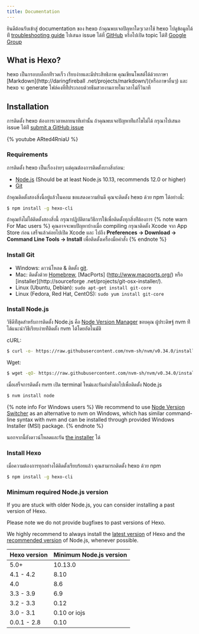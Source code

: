```yaml
---
title: Documentation
---
```

ยินดีต้อนรับเข้าสู่ documentation ของ hexo ถ้าคุณพบเจอปัญหาใดๆเวลาใช้ hexo 
ไปดูข้อมูลได้ท่ี  [troubleshooting guide](troubleshooting.html) ไปเสนอ issue 
ได้ที่ [GitHub](https://github.com/hexojs/hexo/issues) หรือไปเปิด topic ได้ท่ี [Google Group](https://groups.google.com/group/hexo)

## What is Hexo?

hexo เป็นกรอบบล็อกท่ีรวดเร็ว เรียบง่ายและมีประสิทธิภาพ 
คุณเขียนโพสต์ได้ด้วยภาษา [Markdown](http://daringfireball
.net/projects/markdown/)(หรือภาษาอื่นๆ) และ hexo จะ generate 
ไฟล์คงที่ท่ีประกอบด้วยธีมสวยงามภายในเวลาไม่กี่วินาที

## Installation

การติดตั้ง hexo ต้องการเวลาหลายนาทีเท่านั้น ถ้าคุณพบเจอปัญหาท่ีแก้ไขไม่ได้ 
กรุณาไปเสนอ issue ได้ท่ี [submit a GitHub issue](https://github.com/hexojs/hexo/issues)

{% youtube ARted4RniaU %}

### Requirements

การติดตั้ง hexo เป็นเรื่องง่ายๆ แต่คุณต้องการติดตั้งบางสิ่งก่อน:

- [Node.js](http://nodejs.org/) (Should be at least Node.js 10.13, recommends 12.0 or higher)
- [Git](http://git-scm.com/)

ถ้าคุณติดตั้งสองสิ่งนี้อยู่แล้วในคอม ขอแสดงความยินดี คุณจะติดตั้ง hexo ด้วย npm ได้อย่างนี้:

``` bash
$ npm install -g hexo-cli
```

ถ้าคุณยังไม่ได้ติดตั้งสองสิ่งนี้ กรุณาปฏิบัติตามวิธีการใช้เพื่อติดตั้งทุกสิ่งท่ีต้องการ
{% note warn For Mac users %}
คุณอาจจะพบปัญหาบ้างเมื่อ compiling กรุณาติดตั้ง Xcode จาก App Store ก่อน 
เสร็จแล้วค่อยไปเปิด Xcode และ ไปถึง **Preferences -> Download -> Command Line
 Tools -> Install** เพื่อติดตั้งเครื่องมือคำสั่ง
{% endnote %}

### Install Git

- Windows: ดาวน์โหลด & ติดตั้ง [git](https://git-scm.com/download/win).
- Mac: ติดตั้งด้วย [Homebrew](http://mxcl.github.com/homebrew/), [MacPorts]
(http://www.macports.org/) หรือ [installer](http://sourceforge
.net/projects/git-osx-installer/).
- Linux (Ubuntu, Debian): `sudo apt-get install git-core`
- Linux (Fedora, Red Hat, CentOS): `sudo yum install git-core`

### Install Node.js

วิธีดีท่ีสุดสำหรับการติดตั้ง Node.js คือ [Node Version Manager](https://github.com/nvm-sh/nvm)
ขอบคุณ ผู้ประดิษฐ์ nvm ท่ีได้แนะนำวิธีเรียบง่ายท่ีติดตั้ง nvm ได้โดยอัตโนมัติ

cURL:

``` bash
$ curl -o- https://raw.githubusercontent.com/nvm-sh/nvm/v0.34.0/install.sh | bash
```

Wget:

``` bash
$ wget -qO- https://raw.githubusercontent.com/nvm-sh/nvm/v0.34.0/install.sh | bash
```

เมื่อเสร็จการติดตั้ง nvm เปิด terminal ใหม่และรันคำสั่งต่อไปเพื่อติดตั้ง Node.js

``` bash
$ nvm install node
```

{% note info For Windows users %}
We recommend to use [Node Version Switcher](https://github.com/jasongin/nvs/) as an alternative to nvm on Windows, which has similar command-line syntax with nvm and can be installed through provided Windows Installer (MSI) package.
{% endnote %}

นอกจากนี้ยังดาวน์โหลดและรัน [the installer](http://nodejs.org/) ได้

### Install Hexo

เมื่อความต้องการทุกอย่างได้ติดตั้งเรียบร้อยแล้ว คุณสามารถติดตั้ง hexo ด้วย npm

``` bash
$ npm install -g hexo-cli
```

### Minimum required Node.js version

If you are stuck with older Node.js, you can consider installing a past version of Hexo.

Please note we do not provide bugfixes to past versions of Hexo.

We highly recommend to always install the [latest version](https://www.npmjs.com/package/hexo?activeTab=versions) of Hexo and the [recommended version](#Requirements) of Node.js, whenever possible.

Hexo version | Minimum Node.js version
--- | ---
5.0+ | 10.13.0
4.1 - 4.2 | 8.10
4.0 | 8.6
3.3 - 3.9 | 6.9
3.2 - 3.3 | 0.12
3.0 - 3.1 | 0.10 or iojs
0.0.1 - 2.8 | 0.10
